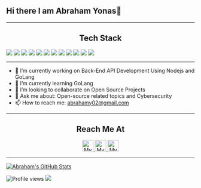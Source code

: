 ## Hi there I am Abraham Yonas👋

---
<h2 align="center">Tech Stack</h2>

<img src = "https://img.shields.io/badge/-HTML5-E34F26?style=flat&logo=html5&logoColor=white"> <img src = "https://img.shields.io/badge/-CSS3-1572B6?style=flat&logo=css3&logoColor=white">
<img src="https://img.shields.io/badge/-JavaScript-eed718?style=flat&logo=javascript&logoColor=ffffff">
<img src="https://img.shields.io/badge/-MongoDB-4DB33D?style=flat&logo=mongodb&logoColor=FFFFFF">
<img src="https://img.shields.io/badge/-MySQL-F29111?style=flat&logo=mysql&logoColor=FFFFFF">
<img src="https://img.shields.io/badge/-Express.js-787878?style=flat">
<img src="https://img.shields.io/badge/-Node.js-3C873A?style=flat&logo=Node.js&logoColor=white">
<img src="https://img.shields.io/badge/-Azure-5A0FC8?style=flat">
<img src="http://img.shields.io/badge/-Git-F1502F?style=flat&logo=git&logoColor=FFFFFF">
<img src="http://img.shields.io/badge/-Github-000000?style=flat&logo=github&logoColor=FFFFFF">
<img src="http://img.shields.io/badge/-VS%20Code-007ACC?style=flat&logo=visual%20studio%20code&logoColor=white">
<img src="http://img.shields.io/badge/-Heroku-430098?style=flat&logo=heroku&logoColor=white">

---

- 🔭 I’m currently working on Back-End API Development Using Nodejs and GoLang
- 🌱 I’m currently learning GoLang
- 👯 I’m looking to collaborate on Open Source Projects
- 💬 Ask me about: Open-source related topics and Cybersecurity
- 📫 How to reach me: abrahamy02@gmail.com


---
<h2 align="center">Reach Me At</h2>

<p align="center">

  <a href="https://www.linkedin.com/in/abrahamYonas/">
    <img src="https://www.vectorlogo.zone/logos/linkedin/linkedin-icon.svg" alt="My LinkedIn Profile" height="30" width="30">
  </a>
  
  <a href="https://stackoverflow.com/users/9212221/abrahamyonas">
    <img src="https://www.vectorlogo.zone/logos/stackoverflow/stackoverflow-icon.svg" alt="My Stack Overflow Profile" height="30" width="30">
  </a>
  

  <a href="	https://medium.com/@abrahamYonas">
    <img src="https://www.vectorlogo.zone/logos/medium/medium-tile.svg" alt="My Medium Profile" height="30" width="30">
  </a>
</p>

---

[![Abraham's GitHub Stats](https://github-readme-stats.vercel.app/api?username=abrahamYonas&count_private=true&show_icons=true&hide=contribs,prs&theme=gruvbox)](https://github.com/abrahamYonas/github-readme-stats)

![Profile views](https://gpvc.arturio.dev/abrahamYonas)  <img src="https://img.shields.io/github/followers/abrahamYonas?label=Follow" style=" float:left, margin-right:10px" />
